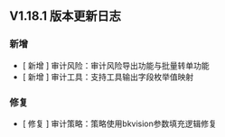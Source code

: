 ## V1.18.1 版本更新日志

### 新增

- [ 新增 ] 审计风险：审计风险导出功能与批量转单功能
- [ 新增 ] 审计工具：支持工具输出字段枚举值映射

### 修复
- [ 修复 ] 审计策略：策略使用bkvision参数填充逻辑修复